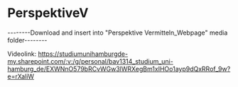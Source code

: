 # PerspektiveV

--------Download and insert into "Perspektive Vermitteln_Webpage" media folder--------

Videolink: 
https://studiumunihamburgde-my.sharepoint.com/:v:/g/personal/bav1314_studium_uni-hamburg_de/EXWNnO579bRCvWGw3lWRXegBm1xIHOo1ayp9dQxRRof_9w?e=rXaliW

